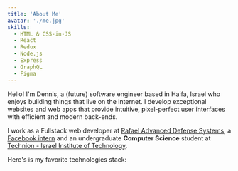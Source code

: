 ```yaml
---
title: 'About Me'
avatar: './me.jpg'
skills:
  - HTML & CSS-in-JS
  - React
  - Redux
  - Node.js
  - Express
  - GraphQL
  - Figma
---
```


Hello! I'm Dennis, a (future) software engineer based in Haifa, Israel who enjoys building things that live on the internet. I develop exceptional websites and web apps that provide intuitive, pixel-perfect user interfaces with efficient and modern back-ends.

I work as a Fullstack web developer at [Rafael Advanced Defense Systems](https://en.wikipedia.org/wiki/Rafael_Advanced_Defense_Systems), a [Facebook intern](https://www.facebook.com/careers/students-and-grads/?teams[0]=Internship%20-%20Engineering%2C%20Tech%20%26%20Design&teams[1]=Internship%20-%20Business&teams[2]=Internship%20-%20PhD&teams[3]=University%20Grad%20-%20PhD%20%26%20Postdoc&teams[4]=University%20Grad%20-%20Engineering%2C%20Tech%20%26%20Design&teams[5]=University%20Grad%20-%20Business) and an undergraduate **Computer Science** student at [Technion - Israel Institute of Technology](https://www.wikiwand.com/en/Technion_%E2%80%93_Israel_Institute_of_Technology).

Here's is my favorite technologies stack:
